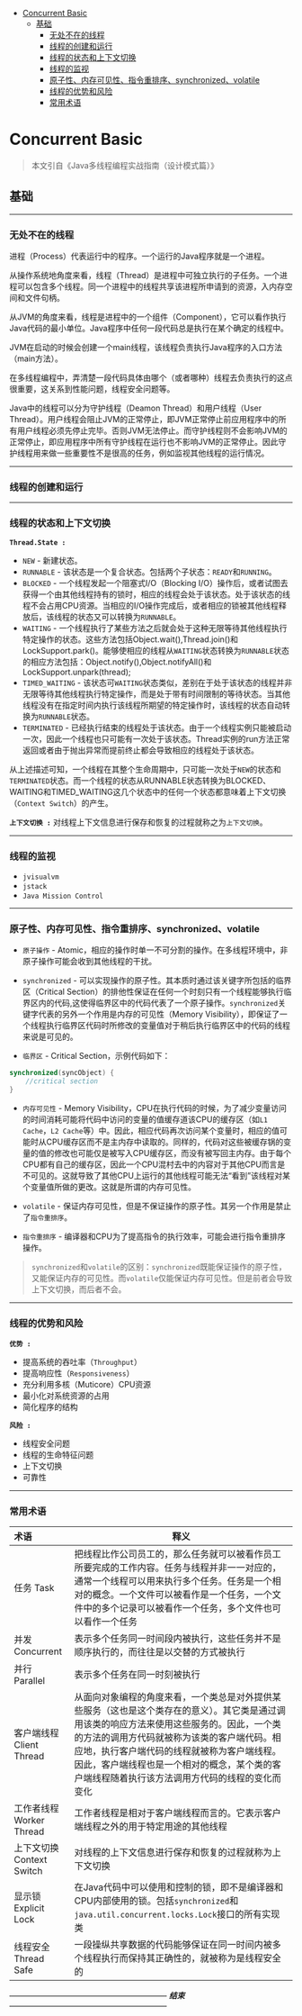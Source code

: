 
<!-- TOC -->

- [Concurrent Basic](#concurrent-basic)
    - [基础](#%E5%9F%BA%E7%A1%80)
        - [无处不在的线程](#%E6%97%A0%E5%A4%84%E4%B8%8D%E5%9C%A8%E7%9A%84%E7%BA%BF%E7%A8%8B)
        - [线程的创建和运行](#%E7%BA%BF%E7%A8%8B%E7%9A%84%E5%88%9B%E5%BB%BA%E5%92%8C%E8%BF%90%E8%A1%8C)
        - [线程的状态和上下文切换](#%E7%BA%BF%E7%A8%8B%E7%9A%84%E7%8A%B6%E6%80%81%E5%92%8C%E4%B8%8A%E4%B8%8B%E6%96%87%E5%88%87%E6%8D%A2)
        - [线程的监视](#%E7%BA%BF%E7%A8%8B%E7%9A%84%E7%9B%91%E8%A7%86)
        - [原子性、内存可见性、指令重排序、synchronized、volatile](#%E5%8E%9F%E5%AD%90%E6%80%A7%E5%86%85%E5%AD%98%E5%8F%AF%E8%A7%81%E6%80%A7%E6%8C%87%E4%BB%A4%E9%87%8D%E6%8E%92%E5%BA%8Fsynchronizedvolatile)
        - [线程的优势和风险](#%E7%BA%BF%E7%A8%8B%E7%9A%84%E4%BC%98%E5%8A%BF%E5%92%8C%E9%A3%8E%E9%99%A9)
        - [常用术语](#%E5%B8%B8%E7%94%A8%E6%9C%AF%E8%AF%AD)

<!-- /TOC -->

# Concurrent Basic

> 本文引自《Java多线程编程实战指南（设计模式篇）》

## 基础

***

### 无处不在的线程

进程（Process）代表运行中的程序。一个运行的Java程序就是一个进程。

从操作系统地角度来看，线程（Thread）是进程中可独立执行的子任务。一个进程可以包含多个线程。同一个进程中的线程共享该进程所申请到的资源，入内存空间和文件句柄。

从JVM的角度来看，线程是进程中的一个组件（Component），它可以看作执行Java代码的最小单位。Java程序中任何一段代码总是执行在某个确定的线程中。

JVM在启动的时候会创建一个main线程，该线程负责执行Java程序的入口方法（main方法）。

在多线程编程中，弄清楚一段代码具体由哪个（或者哪种）线程去负责执行的这点很重要，这关系到性能问题，线程安全问题等。

Java中的线程可以分为守护线程（Deamon Thread）和用户线程（User Thread）。用户线程会阻止JVM的正常停止，即JVM正常停止前应用程序中的所有用户线程必须先停止完毕。否则JVM无法停止。而守护线程则不会影响JVM的正常停止，即应用程序中所有守护线程在运行也不影响JVM的正常停止。因此守护线程用来做一些重要性不是很高的任务，例如监视其他线程的运行情况。

***

### 线程的创建和运行

***

### 线程的状态和上下文切换

**`Thread.State :`**

* `NEW` - 新建状态。
* `RUNNABLE` - 该状态是一个复合状态。包括两个子状态：`READY`和`RUNNING`。
* `BLOCKED` - 一个线程发起一个阻塞式I/O（Blocking I/O）操作后，或者试图去获得一个由其他线程持有的锁时，相应的线程会处于该状态。处于该状态的线程不会占用CPU资源。当相应的I/O操作完成后，或者相应的锁被其他线程释放后，该线程的状态又可以转换为`RUNNABLE`。
* `WAITING` - 一个线程执行了某些方法之后就会处于这种无限等待其他线程执行特定操作的状态。这些方法包括Object.wait(),Thread.join()和LockSupport.park()。能够使相应的线程从`WAITING`状态转换为`RUNNABLE`状态的相应方法包括：Object.notify(),Object.notifyAll()和LockSupport.unpark(thread);
* `TIMED_WAITING` - 该状态可`WAITING`状态类似，差别在于处于该状态的线程并非无限等待其他线程执行特定操作，而是处于带有时间限制的等待状态。当其他线程没有在指定时间内执行该线程所期望的特定操作时，该线程的状态自动转换为`RUNNABLE`状态。
* `TERMINATED` - 已经执行结束的线程处于该状态。由于一个线程实例只能被启动一次，因此一个线程也只可能有一次处于该状态。Thread实例的run方法正常返回或者由于抛出异常而提前终止都会导致相应的线程处于该状态。

 从上述描述可知，一个线程在其整个生命周期中，只可能一次处于`NEW`的状态和`TERMINATED`状态。而一个线程的状态从RUNNABLE状态转换为BLOCKED、WAITING和TIMED_WAITING这几个状态中的任何一个状态都意味着上下文切换（`Context Switch`）的产生。

 **`上下文切换 :`** 对线程上下文信息进行保存和恢复的过程就称之为`上下文切换`。

***

### 线程的监视

* `jvisualvm`
* `jstack`
* `Java Mission Control`

***

### 原子性、内存可见性、指令重排序、synchronized、volatile

* `原子操作` - Atomic，相应的操作时单一不可分割的操作。在多线程环境中，非原子操作可能会收到其他线程的干扰。

* `synchronized` - 可以实现操作的原子性。其本质时通过该关键字所包括的临界区（Critical Section）的排他性保证在任何一个时刻只有一个线程能够执行临界区内的代码,这使得临界区中的代码代表了一个原子操作。`synchronized`关键字代表的另外一个作用是内存的可见性（Memory Visibility），即保证了一个线程执行临界区代码时所修改的变量值对于稍后执行临界区中的代码的线程来说是可见的。

* `临界区` - Critical Section，示例代码如下：
```Java
synchronized(syncObject) { 
    //critical section
}
```

* `内存可见性` - Memory Visibility，CPU在执行代码的时候，为了减少变量访问的时间消耗可能将代码中访问的变量的值缓存道该CPU的缓存区（如`L1 Cache`，`L2 Cache`等）中。因此，相应代码再次访问某个变量时，相应的值可能时从CPU缓存区而不是主内存中读取的。同样的，代码对这些被缓存锅的变量的值的修改也可能仅是被写入CPU缓存区，而没有被写回主内存。由于每个CPU都有自己的缓存区，因此一个CPU混村去中的内容对于其他CPU而言是不可见的。这就导致了其他CPU上运行的其他线程可能无法“看到”该线程对某个变量值所做的更改。这就是所谓的内存可见性。

* `volatile` - 保证内存可见性，但是不保证操作的原子性。其另一个作用是禁止了`指令重排序`。

* `指令重排序` - 编译器和CPU为了提高指令的执行效率，可能会进行指令重排序操作。

> `synchronized`和`volatile`的区别：`synchronized`既能保证操作的原子性，又能保证内存的可见性。而`volatile`仅能保证内存可见性。但是前者会导致上下文切换，而后者不会。

***

### 线程的优势和风险

**`优势 :`**

* 提高系统的吞吐率（`Throughput`）
* 提高响应性（`Responsiveness`）
* 充分利用多核（Muticore）CPU资源
* 最小化对系统资源的占用
* 简化程序的结构

**`风险 :`**

* 线程安全问题
* 线程的生命特征问题
* 上下文切换
* 可靠性

***

### 常用术语


| 术语 | 释义 |
| :--- | --- |
| 任务 Task | 把线程比作公司员工的，那么任务就可以被看作员工所要完成的工作内容。任务与线程并非一一对应的，通常一个线程可以用来执行多个任务。任务是一个相对的概念。一个文件可以被看作是一个任务，一个文件中的多个记录可以被看作一个任务，多个文件也可以看作一个任务|
| 并发 Concurrent | 表示多个任务同一时间段内被执行，这些任务并不是顺序执行的，而往往是以交替的方式被执行 |
| 并行 Parallel | 表示多个任务在同一时刻被执行 |
| 客户端线程 Client Thread | 从面向对象编程的角度来看，一个类总是对外提供某些服务（这也是这个类存在的意义）。其它类是通过调用该类的响应方法来使用这些服务的。因此，一个类的方法的调用方代码就被称为该类的客户端代码。相应地，执行客户端代码的线程就被称为客户端线程。因此，客户端线程也是一个相对的概念，某个类的客户端线程随着执行该方法调用方代码的线程的变化而变化 |
| 工作者线程 Worker Thread | 工作者线程是相对于客户端线程而言的。它表示客户端线程之外的用于特定用途的其他线程 |
| 上下文切换 Context Switch | 对线程的上下文信息进行保存和恢复的过程就称为上下文切换|
| 显示锁 Explicit Lock | 在Java代码中可以使用和控制的锁，即不是编译器和CPU内部使用的锁。包括`synchronized`和`java.util.concurrent.locks.Lock`接口的所有实现类 |
| 线程安全 Thread Safe | 一段操纵共享数据的代码能够保证在同一时间内被多个线程执行而保持其正确性的，就被称为是线程安全的 |


———————————————————— ***结束*** ————————————————————










































































